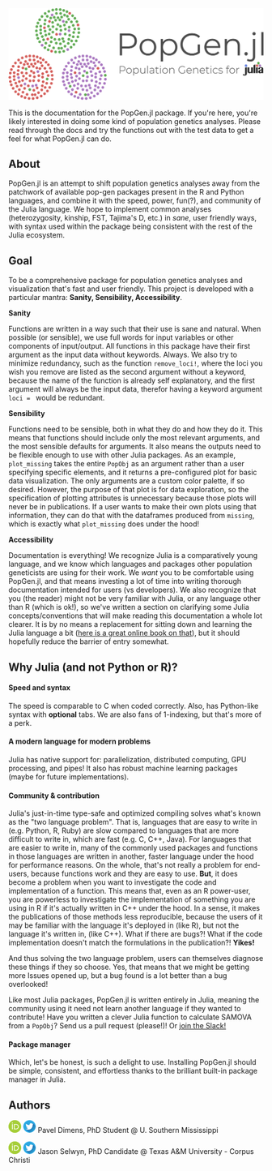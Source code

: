 ![logo](img/logo.png)



This is the documentation for the PopGen.jl package. If you're here, you're likely interested in doing some kind of population genetics analyses. Please read through the docs and try the functions out with the test data to get a feel for what PopGen.jl can do. 

## About

PopGen.jl is an attempt to shift population genetics analyses away from the patchwork of available pop-gen packages present in the R and Python languages, and combine it with the speed, power, fun(?), and community of the Julia language. We hope to implement common analyses (heterozygosity, kinship, FST, Tajima's D, etc.) in *sane*, user friendly ways, with syntax used within the package being consistent with the rest of the Julia ecosystem.



## Goal

To be a comprehensive package for population genetics analyses and visualization that's fast and user friendly. This project is developed with a particular mantra: **Sanity, Sensibility, Accessibility**.

**Sanity**

Functions are written in a way such that their use is sane and natural. When possible (or sensible), we use full words for input variables or other components of input/output. All functions in this package have their first argument as the input data without keywords. Always. We also try to minimize redundancy, such as the function `remove_loci!`, where the loci you wish you remove are listed as the second argument without a keyword, because the name of the function is already self explanatory, and the first argument will always be the input data, therefor having a keyword argument `loci = ` would be redundant. 

**Sensibility**

Functions need to be sensible, both in what they do and how they do it. This means that functions should include only the most relevant arguments, and the most sensible defaults for arguments. It also means the outputs need to be flexible enough to use with other Julia packages. As an example, `plot_missing` takes the entire `PopObj` as an argument rather than a user specifying specific elements, and it returns a pre-configured plot for basic data visualization. The only arguments are a custom color palette, if so desired. However, the purpose of that plot is for data exploration, so the specification of plotting attributes is unnecessary because those plots will never be in publications. If a user wants to make their own plots using that information, they can do that with the dataframes produced from `missing`, which is exactly what `plot_missing` does under the hood!

**Accessibility**

Documentation is everything! We recognize Julia is a comparatively young language, and we know which languages and packages other population geneticists are using for their work. We *want* you to be comfortable using PopGen.jl, and that means investing a lot of time into writing thorough documentation intended for users (vs developers). We also recognize that you (the reader) might not be very familiar with Julia, or any language other than R (which is ok!), so we've written a section on clarifying some Julia concepts/conventions that will make reading this documentation a whole lot clearer. It is by no means a replacement for sitting down and learning the Julia language a bit ([here is a great online book on that](https://benlauwens.github.io/ThinkJulia.jl/latest/book.html)), but it should hopefully reduce the barrier of entry somewhat.

## Why Julia (and not Python or R)?

#### Speed and syntax

The speed is comparable to C when coded correctly. Also, has Python-like syntax with **optional** tabs. We are also fans of 1-indexing, but that's more of a perk.

#### A modern language for modern problems

Julia has native support for: parallelization, distributed computing, GPU processing, and pipes! It also has robust machine learning packages (maybe for future implementations).

#### Community & contribution

Julia's just-in-time type-safe and optimized compiling solves what's known as the "two language problem". That is, languages that are easy to write in (e.g. Python, R, Ruby) are slow compared to languages that are more difficult to write in, which are fast (e.g. C, C++, Java). For languages that are easier to write in, many of the commonly used packages and functions in those languages are written in another, faster language under the hood for performance reasons. On the whole, that's not really a problem for end-users, because functions work and they are easy to use. **But**, it does become a problem when you want to investigate the code and implementation of a function. This means that, even as an R power-user, you are powerless to investigate the implementation of something you are using in R if it's actually written in C++ under the hood. In a sense, it makes the publications of those methods less reproducible, because the users of it may be familiar with the language it's deployed in (like R), but not the language it's written in, (like C++). What if there are bugs?! What if the code implementation doesn't match the formulations in the publication?! **Yikes!**

And thus solving the two language problem, users can themselves diagnose these things if they so choose. Yes, that means that we might be getting more Issues opened up, but a bug found is a lot better than a bug overlooked!

Like most Julia packages, PopGen.jl is written entirely in Julia, meaning the community using it need not learn another language if they wanted to contribute! Have you written a clever Julia function to calculate SAMOVA from a `PopObj`? Send us a pull request (please!)! Or [join the Slack!](community.md)

#### Package manager

Which, let's be honest, is such a delight to use. Installing PopGen.jl should be simple, consistent, and effortless thanks to the brilliant built-in package manager in Julia. 

## Authors

[![alt text](img/orcid.png)](https://orcid.org/0000-0003-3823-0373) [![alt text](img/twitter.png)](https://twitter.com/PVDimens) Pavel Dimens, PhD Student @ U. Southern Mississippi

[![alt text](img/orcid.png)](http://orcid.org/0000-0002-9100-217X) [![alt text](img/twitter.png)](https://twitter.com/JasonSelwyn) Jason Selwyn, PhD Candidate @ Texas A&M University - Corpus Christi 